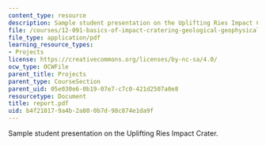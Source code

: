 ```yaml
---
content_type: resource
description: Sample student presentation on the Uplifting Ries Impact Crater.
file: /courses/12-091-basics-of-impact-cratering-geological-geophysical-geochemical-environmental-studies-of-some-impact-craters-of-the-earth-january-iap-2008/b4f218179a4b2a800b7d98c874e1da9f_report.pdf
file_type: application/pdf
learning_resource_types:
- Projects
license: https://creativecommons.org/licenses/by-nc-sa/4.0/
ocw_type: OCWFile
parent_title: Projects
parent_type: CourseSection
parent_uid: 05e030e6-0b19-07e7-c7c0-421d2507a0e8
resourcetype: Document
title: report.pdf
uid: b4f21817-9a4b-2a80-0b7d-98c874e1da9f
---
```

Sample student presentation on the Uplifting Ries Impact Crater.
